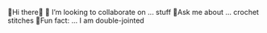 🥀Hi there🥀
🦢 I’m looking to collaborate on ... stuff
🧶Ask me about ... crochet stitches 
🦾Fun fact: ... I am double-jointed
<!--
**yummymaplesyrup/yummymaplesyrup** is a ✨ _special_ ✨ repository because its `README.md` (this file) appears on your GitHub profile.

Here are some ideas to get you started:

- 🌱 fashion design
- 👯 I’m looking to collaborate on ... stuff
- 💬 Ask me about ... crochet stiches
- ⚡ Fun fact: ... i am double jointed
-->
